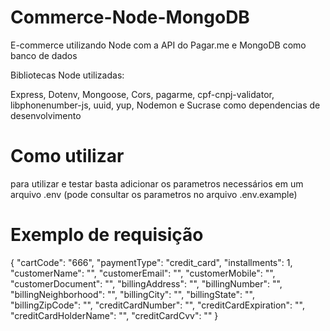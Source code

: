 # Commerce-Node-MongoDB

E-commerce utilizando Node com a API do Pagar.me e MongoDB como banco de dados

Bibliotecas Node utilizadas: 

Express,
Dotenv,
Mongoose,
Cors,
pagarme,
cpf-cnpj-validator,
libphonenumber-js,
uuid,
yup,
Nodemon e Sucrase como dependencias de desenvolvimento

# Como utilizar

para utilizar e testar basta adicionar os parametros necessários em um arquivo .env (pode consultar os parametros no arquivo .env.example)


# Exemplo de requisição

{
    "cartCode": "666",
    "paymentType": "credit_card",
    "installments": 1,
    "customerName": "",
    "customerEmail": "",
    "customerMobile": "",
    "customerDocument": "",
    "billingAddress": "",
    "billingNumber": "",
    "billingNeighborhood": "",
    "billingCity": "",
    "billingState": "",
    "billingZipCode": "",
    "creditCardNumber": "",
    "creditCardExpiration": "",
    "creditCardHolderName": "",
    "creditCardCvv": ""
}
